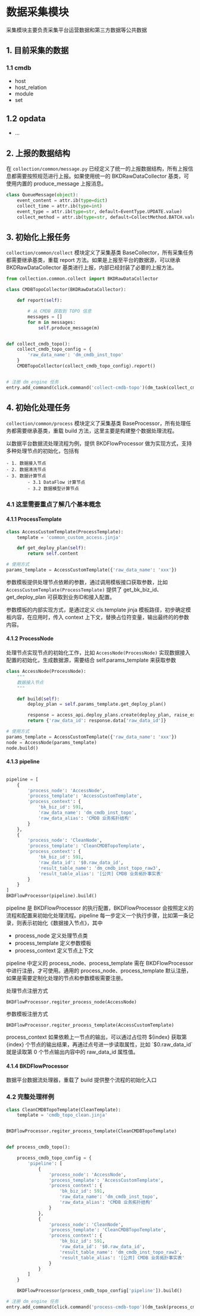 <!---
 Tencent is pleased to support the open source community by making BK-BASE 蓝鲸基础平台 available.
 Copyright (C) 2021 THL A29 Limited, a Tencent company.  All rights reserved.
 BK-BASE 蓝鲸基础平台 is licensed under the MIT License.
 License for BK-BASE 蓝鲸基础平台:
 --------------------------------------------------------------------
 Permission is hereby granted, free of charge, to any person obtaining a copy of this software and associated
 documentation files (the "Software"), to deal in the Software without restriction, including without limitation
 the rights to use, copy, modify, merge, publish, distribute, sublicense, and/or sell copies of the Software,
 and to permit persons to whom the Software is furnished to do so, subject to the following conditions:
 The above copyright notice and this permission notice shall be included in all copies or substantial
 portions of the Software.
 THE SOFTWARE IS PROVIDED "AS IS", WITHOUT WARRANTY OF ANY KIND, EXPRESS OR IMPLIED, INCLUDING BUT NOT
 LIMITED TO THE WARRANTIES OF MERCHANTABILITY, FITNESS FOR A PARTICULAR PURPOSE AND NONINFRINGEMENT. IN
 NO EVENT SHALL THE AUTHORS OR COPYRIGHT HOLDERS BE LIABLE FOR ANY CLAIM, DAMAGES OR OTHER LIABILITY,
 WHETHER IN AN ACTION OF CONTRACT, TORT OR OTHERWISE, ARISING FROM, OUT OF OR IN CONNECTION WITH THE
 SOFTWARE OR THE USE OR OTHER DEALINGS IN THE SOFTWARE.
-->
# 数据采集模块

采集模块主要负责采集平台运营数据和第三方数据等公共数据


## 1. 目前采集的数据

### 1.1 cmdb

- host
- host_relation
- module
- set

## 1.2 opdata

- ...


## 2. 上报的数据结构

在 `collection/common/message.py` 已经定义了统一的上报数据结构，所有上报信息都需要按照规范进行上报。如果使用统一的 BKDRawDataCollector 基类，可使用内置的 produce_message 上报消息。

```python
class QueueMessage(object):
    event_content = attr.ib(type=dict)
    collect_time = attr.ib(type=int)
    event_type = attr.ib(type=str, default=EventType.UPDATE.value)
    collect_method = attr.ib(type=str, default=CollectMethod.BATCH.value)
```


## 3. 初始化上报任务

`collection/common/collect` 模块定义了采集基类 BaseCollector，所有采集任务都需要继承基类，重载 report 方法。如果是上报至平台的数据源，可以继承 BKDRawDataCollector 基类进行上报，内部已经封装了必要的上报方法。

```python
from collection.common.collect import BKDRawDataCollector

class CMDBTopoCollector(BKDRawDataCollector):

    def report(self):

        # 从 CMDB 获取到 TOPO 信息
        messages = []
        for m in messages:
            self.produce_message(m)


def collect_cmdb_topo():
    collect_cmdb_topo_config = {
        'raw_data_name': 'dm_cmdb_inst_topo'
    }
    CMDBTopoCollector(collect_cmdb_topo_config).report()


# 注册 dm_engine 任务
entry.add_command(click.command('collect-cmdb-topo')(dm_task(collect_cmdb_topo)))
```

## 4. 初始化处理任务

`collection/common/process` 模块定义了采集基类 BaseProcessor，所有处理任务都需要继承基类，重载 build 方法，这里主要是构建整个数据处理流程。

以数据平台数据流处理流程为例，提供 BKDFlowProcessor 做为实现方式，支持多种处理节点的初始化，包括有

```
- 1. 数据接入节点
- 2. 数据清洗节点
- 3. 数据计算节点
        - 3.1 DataFlow 计算节点
        - 3.2 数据模型计算节点
```

### 4.1 这里需要重点了解几个基本概念

#### 4.1.1 ProcessTemplate

```python
class AccessCustomTemplate(ProcessTemplate):
    template = 'common_custom_access.jinja'

    def get_deploy_plan(self):
        return self.content

# 使用方式
params_template = AccessCustomTemplate({'raw_data_name': 'xxx'})
```

参数模板提供处理节点依赖的参数，通过调用模板接口获取参数，比如 `AccessCustomTemplate(ProcessTemplate)` 提供了 get_bk_biz_id、get_deploy_plan 可获取到业务ID和接入配置。

参数模板的内部实现方式，是通过定义 cls.template jinja 模板路径，初步确定模板内容，在应用时，传入 context 上下文，替换占位符变量，输出最终的的参数内容。


#### 4.1.2 ProcessNode

处理节点实现节点的初始化工作，比如 `AccessNode(ProcessNode)` 实现数据接入配置的初始化，生成数据源，需要结合 self.params_template 来获取参数

```python
class AccessNode(ProcessNode):
    """
    数据接入节点
    """

    def build(self):
        deploy_plan = self.params_template.get_deploy_plan()

        response = access_api.deploy_plans.create(deploy_plan, raise_exception=True)
        return {'raw_data_id': response.data['raw_data_id']}

# 使用方式
params_template = AccessCustomTemplate({'raw_data_name': 'xxx'})
node = AccessNode(params_template)
node.build()
```


#### 4.1.3 pipeline

```python

pipeline = [
    {
        'process_node': 'AccessNode',
        'process_template': 'AccessCustomTemplate',
        'process_context': {
            'bk_biz_id': 591,
            'raw_data_name': 'dm_cmdb_inst_topo',
            'raw_data_alias': 'CMDB 业务拓扑结构'
        }
    },
    {
        'process_node': 'CleanNode',
        'process_template': 'CleanCMDBTopoTemplate',
        'process_context': {
            'bk_biz_id': 591,
            'raw_data_id': '$0.raw_data_id',
            'result_table_name': 'dm_cmdb_inst_topo_raw3',
            'result_table_alias': '[公共] CMDB 业务拓扑事实表'
        }
    }
]
BKDFlowProcessor(pipeline).build()
```

pipeline 是 BKDFlowProcessor 的执行配置，BKDFlowProcessor 会按照定义的流程和配置来初始化处理流程。pipeline 每一步定义一个执行步骤，比如第一条记录，则表示初始化《数据接入节点》，其中

- process_node 定义处理节点类
- process_template 定义参数模板
- process_context 定义节点上下文

pipeline 中定义的 process_node、process_template 需在 BKDFlowProcessor 中进行注册，才可使用。通用的 process_node、process_template 默认注册，如果是需要定制化处理的节点和参数模板需要注册。

处理节点注册方式
```
BKDFlowProcessor.regiter_process_node(AccessNode)
```

参数模板注册方式
```
BKDFlowProcessor.regiter_process_template(AccessCustomTemplate)
```

process_context 如果依赖上一节点的输出，可以通过占位符 ${index} 获取第 {index} 个节点的输出结果，再通过点号进一步读取属性，比如 `$0.raw_data_id` 就是读取第 0 个节点输出内容中的 raw_data_id 属性值。


#### 4.1.4 BKDFlowProcessor

数据平台数据流处理器，重载了 build 提供整个流程的初始化入口


### 4.2 完整处理样例

```python
class CleanCMDBTopoTemplate(CleanTemplate):
    template = 'cmdb_topo_clean.jinja'


BKDFlowProcessor.regiter_process_template(CleanCMDBTopoTemplate)


def process_cmdb_topo():

    process_cmdb_topo_config = {
        'pipeline': [
            {
                'process_node': 'AccessNode',
                'process_template': 'AccessCustomTemplate',
                'process_context': {
                    'bk_biz_id': 591,
                    'raw_data_name': 'dm_cmdb_inst_topo',
                    'raw_data_alias': 'CMDB 业务拓扑结构'
                }
            },
            {
                'process_node': 'CleanNode',
                'process_template': 'CleanCMDBTopoTemplate',
                'process_context': {
                    'bk_biz_id': 591,
                    'raw_data_id': '$0.raw_data_id',
                    'result_table_name': 'dm_cmdb_inst_topo_raw3',
                    'result_table_alias': '[公共] CMDB 业务拓扑事实表'
                }
            }
        ]
    }

    BKDFlowProcessor(process_cmdb_topo_config['pipeline']).build()

# 注册 dm_engine 任务
entry.add_command(click.command('process-cmdb-topo')(dm_task(process_cmdb_topo)))
```

